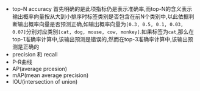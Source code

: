 
* top-N accuracy
    首先明确的是此项指标仍是表示准确率,而top-N的含义表示输出概率向量按从大到小排序时标签类别是否包含在前N个类别中,以此依据判断输出概率向量是否预测正确,如输出概率向量为`[0.3, 0.5, 0.1, 0.03, 0.07]`分别对应类别`[cat, dog, mouse, cow, monkey]`.如果标签为`cat`,那么在top-1准确率计算中,该输出预测是错误的,然而在top-3准确率计算中,该输出预测是正确的
* precision 和 recall
* P-R曲线
* AP(average prcesion)
* mAP(mean average precision)
* IOU(intersection of union)